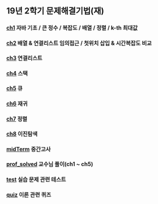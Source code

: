 ## 19년 2학기 문제해결기법(재)

#### [ch1](https://github.com/yks095/SolvingProb/tree/master/src/ch1) 자바 기초 / 큰 정수 / 복잡도 / 배열 / 정렬 / k-th 최대값

#### [ch2](https://github.com/yks095/SolvingProb/tree/master/src/ch2) 배열 & 연결리스트 임의접근 / 첫위치 삽입 & 시간복잡도 비교

#### [ch3](https://github.com/yks095/SolvingProb/tree/master/src/ch3) 연결리스트
 
#### [ch4](https://github.com/yks095/SolvingProb/tree/master/src/ch4) 스택
 
#### [ch5](https://github.com/yks095/SolvingProb/tree/master/src/ch5) 큐

#### [ch6](https://github.com/yks095/SolvingProb/tree/master/src/ch6) 재귀
 
#### [ch7](https://github.com/yks095/SolvingProb/tree/master/src/ch7) 정렬
 
#### [ch8](https://github.com/yks095/SolvingProb/tree/master/src/ch8) 이진탐색
 
#### [midTerm](https://github.com/yks095/SolvingProb/tree/master/src/midTerm) 중간고사
 
#### [prof_solved](https://github.com/yks095/SolvingProb/tree/master/src/prof_solved) 교수님 풀이(ch1 ~ ch5)

#### [test](https://github.com/yks095/SolvingProb/tree/master/src/test) 실습 문제 관련 테스트

#### [quiz](https://github.com/yks095/SolvingProb/tree/master/src/quiz) 이론 관련 퀴즈